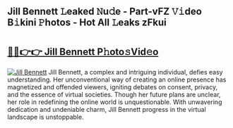 ## Jill Bennett 𝙻eaked 𝙽u𝚍e - Part-vFZ 𝚅𝚒deo B𝚒kini 𝙿hotos - Hot All 𝙻eaks zFkui

# <h2><a href="http://ld4y1l.urlbe.top/?page=Jill+Bennett">🔗🔗👉👉 Jill Bennett P𝚑oto𝚜Vid𝚎o</a></h2>

[![Jill Bennett](https://i.imgur.com/eBuTRDB.gif)](http://ld4y1l.urlbe.top/?page=Jill+Bennett)
Jill Bennett, a complex and intriguing individual, defies easy understanding. Her unconventional way of creating an online presence has magnetized and offended viewers, igniting debates on consent, privacy, and the essence of virtual societies. Though her future plans are unclear, her role in redefining the online world is unquestionable. With unwavering dedication and undeniable charm, Jill Bennett progress in the virtual landscape is unstoppable.
